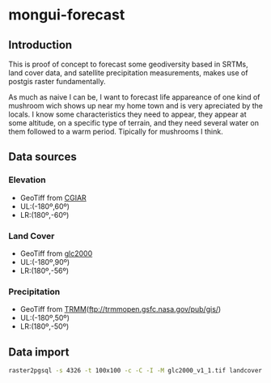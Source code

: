 mongui-forecast
===============

Introduction
------------

This is proof of concept to forecast some geodiversity based in SRTMs, land cover data, and satellite precipitation measurements, makes use of postgis raster fundamentally.

As much as naive I can be, I want to forecast life appareance of one kind of mushroom wich shows up near my home town and is very apreciated by the locals. I know some characteristics they need to appear, they appear at some altitude, on a specific type of terrain, and they need several water on them followed to a warm period. Tipically for mushrooms I think.

Data sources
------------

### Elevation
* GeoTiff from [CGIAR](http://srtm.csi.cgiar.org/index.asp)
* UL:(-180º,60º) 
* LR:(180º,-60º)


### Land Cover
* GeoTiff from [glc2000](http://bioval.jrc.ec.europa.eu/products/glc2000/products.php)
* UL:(-180º,90º)
* LR:(180º,-56º)

### Precipitation
* GeoTiff from [TRMM](http://pmm.nasa.gov/TRMM/realtime-3hr-7day-rainfall)(ftp://trmmopen.gsfc.nasa.gov/pub/gis/)
* UL:(-180º,50º)
* LR:(180º,-50º)

Data import
-----------


```bash
raster2pgsql -s 4326 -t 100x100 -c -C -I -M glc2000_v1_1.tif landcover > tif.sql
```
